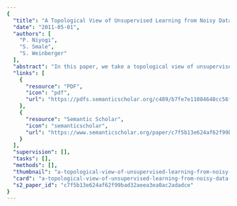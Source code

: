 ```yaml
---
{
  "title": "A Topological View of Unsupervised Learning from Noisy Data",
  "date": "2011-05-01",
  "authors": [
    "P. Niyogi",
    "S. Smale",
    "S. Weinberger"
  ],
  "abstract": "In this paper, we take a topological view of unsupervised learning. From this point of view, clustering may be interpreted as trying to find the number of connected components of any underlying geometrically structured probability distribution in a certain sense that we will make precise. We construct a geometrically structured probability distribution that seems appropriate for modeling data in very high dimensions. A special case of our construction is the mixture of Gaussians where there is Gaussian noise concentrated around a finite set of points (the means). More generally we consider Gaussian noise concentrated around a low dimensional manifold and discuss how to recover the homology of this underlying geometric core from data that do not lie on it. We show that if the variance of the Gaussian noise is small in a certain sense, then the homology can be learned with high confidence by an algorithm that has a weak (linear) dependence on the ambient dimension. Our algorithm has a natural interpretation as a spectral learning algorithm using a combinatorial Laplacian of a suitable data-derived simplicial complex.",
  "links": [
    {
      "resource": "PDF",
      "icon": "pdf",
      "url": "https://pdfs.semanticscholar.org/c489/b7fe7e11084648cc56f141df5aee16d5cb09.pdf"
    },
    {
      "resource": "Semantic Scholar",
      "icon": "semanticscholar",
      "url": "https://www.semanticscholar.org/paper/c7f5b13e624af62f99bad32aeea3ea0ac2adadce"
    }
  ],
  "supervision": [],
  "tasks": [],
  "methods": [],
  "thumbnail": "a-topological-view-of-unsupervised-learning-from-noisy-data-thumb.jpg",
  "card": "a-topological-view-of-unsupervised-learning-from-noisy-data-card.jpg",
  "s2_paper_id": "c7f5b13e624af62f99bad32aeea3ea0ac2adadce"
}
---
```


